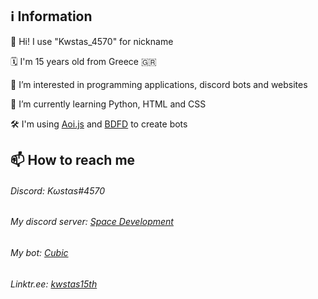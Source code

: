 ## ℹ️ Information

👋 Hi! I use "Kwstas_4570" for nickname

🗓️ I'm 15 years old from Greece 🇬🇷

👀 I’m interested in programming applications, discord bots and websites

🌱 I’m currently learning Python, HTML and CSS

🛠️ I'm using [Aoi.js](https://aoi.js.org/) and [BDFD](https://botdesignerdiscord.com/) to create bots

## 📫 How to reach me

###### Discord: Kωstαs#4570
###### My discord server: [Space Development](https://dsc.gg/spacedevs)
###### My bot: [Cubic](https://dsc.gg/cubic-bot)
###### Linktr.ee: [kwstas15th](https://linktr.ee/kwstas15th)

<!---
AstroGamer15/AstroGamer15 is a ✨ special ✨ repository because its `README.md` (this file) appears on your GitHub profile.
You can click the Preview link to take a look at your changes.
--->
